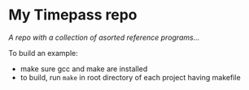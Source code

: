 # My Timepass repo

_A repo with a collection of asorted reference programs..._

To build an example:
* make sure gcc and make are installed
* to build, run `make` in root directory of each project having makefile
